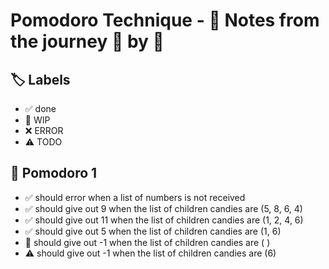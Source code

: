 # Pomodoro Technique - 📝 Notes from the journey 🍅 by 🍅


## 🏷️ Labels

- ✅ done
- 🚧 WIP
- ❌ ERROR
- ⚠ TODO

## 🍅 Pomodoro 1

- ✅ should error when a list of numbers is not received
- ✅ should give out  9 when the list of children candies are (5, 8, 6, 4)
- ✅ should give out 11 when the list of children candies are (1, 2, 4, 6)
- ✅ should give out  5 when the list of children candies are (1, 6)      
- 🚧 should give out -1 when the list of children candies are ( )         
- ⚠ should give out -1 when the list of children candies are (6)         
